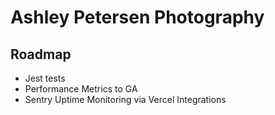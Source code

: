 # Ashley Petersen Photography

## Roadmap

- Jest tests
- Performance Metrics to GA
- Sentry Uptime Monitoring via Vercel Integrations
